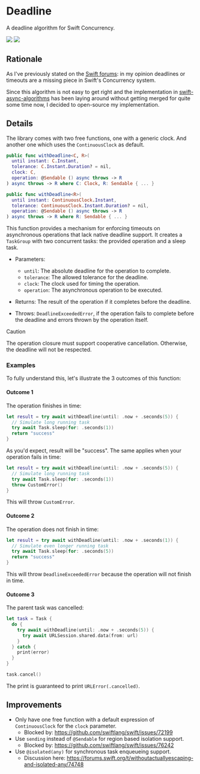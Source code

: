 # Deadline
A deadline algorithm for Swift Concurrency.

[![](https://img.shields.io/endpoint?url=https%3A%2F%2Fswiftpackageindex.com%2Fapi%2Fpackages%2Fph1ps%2Fswift-concurrency-deadline%2Fbadge%3Ftype%3Dswift-versions)](https://swiftpackageindex.com/ph1ps/swift-concurrency-deadline)
[![](https://img.shields.io/endpoint?url=https%3A%2F%2Fswiftpackageindex.com%2Fapi%2Fpackages%2Fph1ps%2Fswift-concurrency-deadline%2Fbadge%3Ftype%3Dplatforms)](https://swiftpackageindex.com/ph1ps/swift-concurrency-deadline)

## Rationale
As I've previously stated on the [Swift forums](https://forums.swift.org/t/my-experience-with-concurrency/73197): in my opinion deadlines or timeouts are a missing piece in Swift's Concurrency system. 

Since this algorithm is not easy to get right and the implementation in [swift-async-algorithms](https://github.com/apple/swift-async-algorithms/pull/215) has been laying around without getting merged for quite some time now, I decided to open-source my implementation.

## Details

The library comes with two free functions, one with a generic clock. And another one which uses the `ContinuousClock` as default.
```swift
public func withDeadline<C, R>(
  until instant: C.Instant,
  tolerance: C.Instant.Duration? = nil,
  clock: C,
  operation: @Sendable () async throws -> R
) async throws -> R where C: Clock, R: Sendable { ... }

public func withDeadline<R>(
  until instant: ContinuousClock.Instant,
  tolerance: ContinuousClock.Instant.Duration? = nil,
  operation: @Sendable () async throws -> R
) async throws -> R where R: Sendable { ... }
```

This function provides a mechanism for enforcing timeouts on asynchronous operations that lack native deadline support. It creates a `TaskGroup` with two concurrent tasks: the provided operation and a sleep task.

- Parameters:
  - `until`: The absolute deadline for the operation to complete.
  - `tolerance`: The allowed tolerance for the deadline.
  - `clock`: The clock used for timing the operation.
  - `operation`: The asynchronous operation to be executed.

- Returns: The result of the operation if it completes before the deadline.
- Throws: `DeadlineExceededError`, if the operation fails to complete before the deadline and errors thrown by the operation itself.

> [!CAUTION]
> The operation closure must support cooperative cancellation. Otherwise, the deadline will not be respected.

### Examples
To fully understand this, let's illustrate the 3 outcomes of this function:

#### Outcome 1
The operation finishes in time:
```swift
let result = try await withDeadline(until: .now + .seconds(5)) {
  // Simulate long running task
  try await Task.sleep(for: .seconds(1))
  return "success"
}
```
As you'd expect, result will be "success". The same applies when your operation fails in time:
```swift
let result = try await withDeadline(until: .now + .seconds(5)) {
  // Simulate long running task
  try await Task.sleep(for: .seconds(1))
  throw CustomError()
}
```
This will throw `CustomError`.

#### Outcome 2
The operation does not finish in time:
```swift
let result = try await withDeadline(until: .now + .seconds(1)) {
  // Simulate even longer running task
  try await Task.sleep(for: .seconds(5))
  return "success"
}
```
This will throw `DeadlineExceededError` because the operation will not finish in time.

#### Outcome 3
The parent task was cancelled:
```swift
let task = Task {
  do {
    try await withDeadline(until: .now + .seconds(5)) {
      try await URLSession.shared.data(from: url)
    }
  } catch {
    print(error)
  }
}

task.cancel()
```
The print is guaranteed to print `URLError(.cancelled)`.

## Improvements
- Only have one free function with a default expression of `ContinuousClock` for the `clock` parameter.
  - Blocked by: https://github.com/swiftlang/swift/issues/72199
- Use `sending` instead of `@Sendable` for region based isolation support.
  - Blocked by: https://github.com/swiftlang/swift/issues/76242
- Use `@isolated(any)` for synchronous task enqueueing support.
  - Discussion here: https://forums.swift.org/t/withoutactuallyescaping-and-isolated-any/74748
